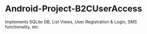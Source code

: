 # Android-Project-B2CUserAccess
Implements SQLite DB, List Views, User Registration &amp; Login, SMS functionality, etc.
